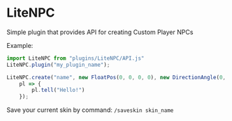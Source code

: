 # LiteNPC

Simple plugin that provides API for creating Custom Player NPCs

Example:
```js
import LiteNPC from "plugins/LiteNPC/API.js"
LiteNPC.plugin("my_plugin_name");

LiteNPC.create("name", new FloatPos(0, 0, 0, 0), new DirectionAngle(0, 180), "skin_name",
	pl => {
		pl.tell("Hello!")
	});
```
Save your current skin by command: `/saveskin skin_name`

